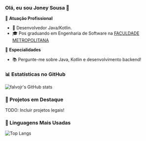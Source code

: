 ### Olá, eu sou Joney Sousa 👋

🏢 **Atuação Profissional**
- 🚀 Desenvolvedor Java/Kotlin.
- 🎓 Pos graduando em Engenharia de Software na [FACULDADE METROPOLITANA](https://www.estudesemfronteiras.com/)

📱 **Especialidades**
- 📚 Pergunte-me sobre Java, Kotlin e desenvolvimento backend!
  
### 📊 Estatísticas no GitHub

![falvojr's GitHub stats](https://github-readme-stats.vercel.app/api?username=JoneyPereira&show_icons=true&theme=dracula)

### 📌 Projetos em Destaque

TODO: Incluir projetos legais!

### 🚀 Linguagens Mais Usadas

![Top Langs](https://github-readme-stats.vercel.app/api/top-langs/?username=JoneyPereira&layout=compact)
